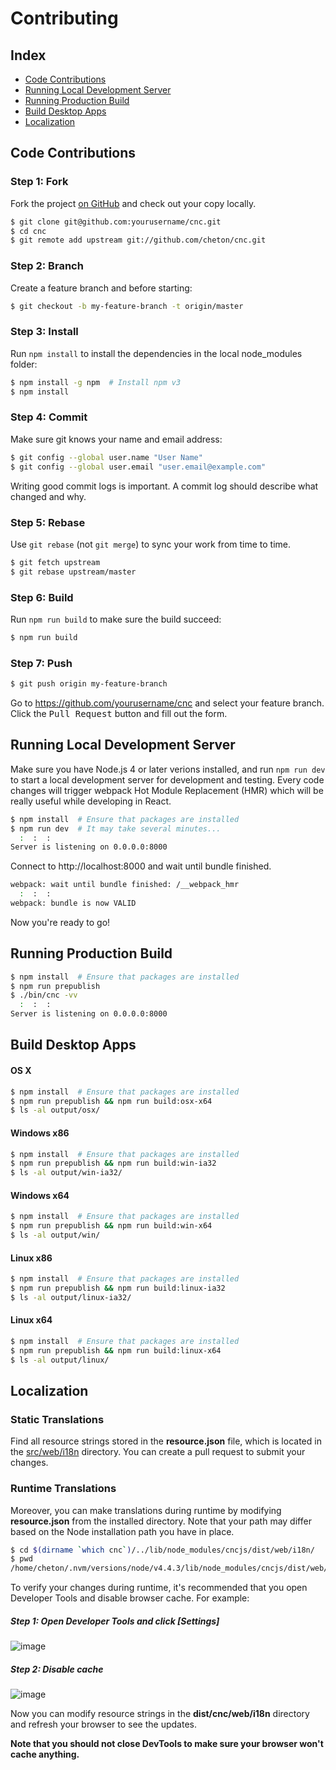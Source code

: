 # Contributing

## Index
* [Code Contributions](https://github.com/cheton/cnc/blob/dev/CONTRIBUTING.md#code-contributions)
* [Running Local Development Server](https://github.com/cheton/cnc/blob/dev/CONTRIBUTING.md#running-local-development-server)
* [Running Production Build](https://github.com/cheton/cnc/blob/dev/CONTRIBUTING.md#running-production-build)
* [Build Desktop Apps](https://github.com/cheton/cnc/blob/dev/CONTRIBUTING.md#build-desktop-apps)
* [Localization](https://github.com/cheton/cnc/blob/dev/CONTRIBUTING.md#localization)

## Code Contributions

### Step 1: Fork

Fork the project [on GitHub](https://github.com/cheton/cnc) and check out your copy locally.

```bash
$ git clone git@github.com:yourusername/cnc.git
$ cd cnc
$ git remote add upstream git://github.com/cheton/cnc.git
```

### Step 2: Branch

Create a feature branch and before starting:
```bash
$ git checkout -b my-feature-branch -t origin/master
```

### Step 3: Install

Run `npm install` to install the dependencies in the local node_modules folder:
```bash
$ npm install -g npm  # Install npm v3
$ npm install
```

### Step 4: Commit

Make sure git knows your name and email address:
```bash
$ git config --global user.name "User Name"
$ git config --global user.email "user.email@example.com"
```

Writing good commit logs is important. A commit log should describe what changed and why.

### Step 5: Rebase

Use `git rebase` (not `git merge`) to sync your work from time to time.
```bash
$ git fetch upstream
$ git rebase upstream/master
```

### Step 6: Build

Run `npm run build` to make sure the build succeed:
```bash
$ npm run build
```

### Step 7: Push

```bash
$ git push origin my-feature-branch
```

Go to https://github.com/yourusername/cnc and select your feature branch. Click the <kbd>Pull Request</kbd> button and fill out the form.

## Running Local Development Server

Make sure you have Node.js 4 or later verions installed, and run `npm run dev` to start a local development server for development and testing. Every code changes will trigger webpack Hot Module Replacement (HMR) which will be really useful while developing in React.

```bash
$ npm install  # Ensure that packages are installed
$ npm run dev  # It may take several minutes...
  :  :  :
Server is listening on 0.0.0.0:8000
```

Connect to http://localhost:8000 and wait until bundle finished.
```bash
webpack: wait until bundle finished: /__webpack_hmr
  :  :  :
webpack: bundle is now VALID
```

Now you're ready to go!

## Running Production Build

```bash
$ npm install  # Ensure that packages are installed
$ npm run prepublish
$ ./bin/cnc -vv
  :  :  :
Server is listening on 0.0.0.0:8000
```

## Build Desktop Apps

#### OS X
```bash
$ npm install  # Ensure that packages are installed
$ npm run prepublish && npm run build:osx-x64
$ ls -al output/osx/
```

#### Windows x86
```bash
$ npm install  # Ensure that packages are installed
$ npm run prepublish && npm run build:win-ia32
$ ls -al output/win-ia32/
```

#### Windows x64
```bash
$ npm install  # Ensure that packages are installed
$ npm run prepublish && npm run build:win-x64
$ ls -al output/win/
```

#### Linux x86
```bash
$ npm install  # Ensure that packages are installed
$ npm run prepublish && npm run build:linux-ia32
$ ls -al output/linux-ia32/
```

#### Linux x64
```bash
$ npm install  # Ensure that packages are installed
$ npm run prepublish && npm run build:linux-x64
$ ls -al output/linux/
```

## Localization

### Static Translations 
Find all resource strings stored in the <b>resource.json</b> file, which is located in the [src/web/i18n](https://github.com/cheton/cnc/tree/master/src/web/i18n) directory. You can create a pull request to submit your changes.

### Runtime Translations
Moreover, you can make translations during runtime by modifying <b>resource.json</b> from the installed directory. Note that your path may differ based on the Node installation path you have in place.
```bash
$ cd $(dirname `which cnc`)/../lib/node_modules/cncjs/dist/web/i18n/
$ pwd
/home/cheton/.nvm/versions/node/v4.4.3/lib/node_modules/cncjs/dist/web/i18n
```

To verify your changes during runtime, it's recommended that you open Developer Tools and disable browser cache. For example:

##### Step 1: Open Developer Tools and click [Settings]
![image](https://cloud.githubusercontent.com/assets/447801/16014196/cc4b730c-31c2-11e6-9f78-c84347d12190.png)

##### Step 2: Disable cache
![image](https://cloud.githubusercontent.com/assets/447801/16014264/1d32e872-31c3-11e6-9178-6cc06bd0f6b5.png)

Now you can modify resource strings in the <b>dist/cnc/web/i18n</b> directory and refresh your browser to see the updates.

<b>Note that you should not close DevTools to make sure your browser won't cache anything.</b>
